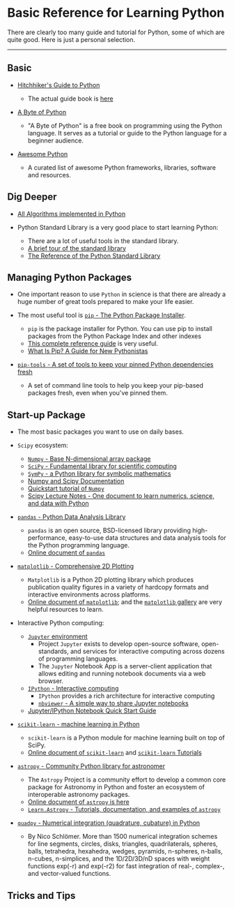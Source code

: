 # Basic Reference for Learning Python

 There are clearly too many guide and tutorial for Python, some of which are quite good. Here is just a personal selection.

----

## Basic

* [Hitchhiker's Guide to Python](https://github.com/realpython/python-guide)
    - The actual guide book is [here](docs.python-guide.org)

* [A Byte of Python](https://python.swaroopch.com/)
    - "A Byte of Python" is a free book on programming using the Python language. It serves as a tutorial or guide to the Python language for a beginner audience.

* [Awesome Python](https://github.com/vinta/awesome-python)
    - A curated list of awesome Python frameworks, libraries, software and resources.

## Dig Deeper

* [All Algorithms implemented in Python](https://github.com/TheAlgorithms/Python)

* Python Standard Library is a very good place to start learning Python:
    - There are a lot of useful tools in the standard library.
    - [A brief tour of the standard library](https://docs.python.org/3/tutorial/stdlib.html#operating-system-interface)
    - [The Reference of the Python Standard Library](https://docs.python.org/3/library/)

## Managing Python Packages

* One important reason to use `Python` in science is that there are already a huge number of great tools prepared to make your life easier.
* The most useful tool is [`pip` - The Python Package Installer](https://pip.pypa.io/en/stable/).
    - `pip` is the package installer for Python. You can use pip to install packages from the Python Package Index and other indexes
    - [This complete reference guide](https://pip.pypa.io/en/stable/reference/) is very useful.
    - [What Is Pip? A Guide for New Pythonistas](https://realpython.com/what-is-pip/)

* [`pip-tools` - A set of tools to keep your pinned Python dependencies fresh](https://github.com/jazzband/pip-tools)
    - A set of command line tools to help you keep your pip-based packages fresh, even when you've pinned them.

## Start-up Package

* The most basic packages you want to use on daily bases.

* `Scipy` ecosystem:
    * [`Numpy` - Base N-dimensional array package](https://www.numpy.org/)
    * [`SciPy` - Fundamental library for scientific computing](https://github.com/scipy/scipy/)
    * [`SymPy` - a Python library for symbolic mathematics](https://www.sympy.org/en/index.html)
    * [Numpy and Scipy Documentation](https://docs.scipy.org/doc/)
    * [Quickstart tutorial of `Numpy`](https://www.numpy.org/devdocs/user/quickstart.html)
    * [Scipy Lecture Notes - One document to learn numerics, science, and data with Python](https://scipy-lectures.org/)

* [`pandas` - Python Data Analysis Library](http://pandas.pydata.org/)
    - `pandas` is an open source, BSD-licensed library providing high-performance, easy-to-use data structures and data analysis tools for the Python programming language.
    - [Online document of `pandas`](http://pandas.pydata.org/pandas-docs/stable/)

* [`matplotlib` - Comprehensive 2D Plotting](https://docs.scipy.org/doc/)
    - `Matplotlib` is a Python 2D plotting library which produces publication quality figures in a variety of hardcopy formats and interactive environments across platforms.
    - [Online document of `matplotlib`](https://matplotlib.org/users/index.html); and the [`matplotlib` gallery](https://matplotlib.org/gallery/index.html) are very helpful resources to learn.

* Interactive Python computing:
    * [`Jupyter` environment](https://jupyter.org/)
        - Project `Jupyter` exists to develop open-source software, open-standards, and services for interactive computing across dozens of programming languages.
        - The `Jupyter` Notebook App is a server-client application that allows editing and running notebook documents via a web browser.
    * [`IPython` - Interactive computing](http://ipython.org/)
        - `IPython` provides a rich architecture for interactive computing
        - [`nbviewer` - A simple way to share Jupyter notebooks](https://nbviewer.jupyter.org/)
    * [Jupyter/IPython Notebook Quick Start Guide](https://jupyter-notebook-beginner-guide.readthedocs.io/en/latest/index.html)

* [`scikit-learn` - machine learning in Python](https://github.com/scikit-learn/scikit-learn)
    - `scikit-learn` is a Python module for machine learning built on top of SciPy.
    - [Online document of `scikit-learn`](https://scikit-learn.org/stable/user_guide.html) and [`scikit-learn` Tutorials](https://scikit-learn.org/stable/tutorial/index.html)

* [`astropy` - Community Python library for astronomer](https://www.astropy.org/)
    - The `Astropy` Project is a community effort to develop a common core package for Astronomy in Python and foster an ecosystem of interoperable astronomy packages.
    - [Online document of `astropy` is here](http://docs.astropy.org/en/stable/index.html)
    - [`Learn.Astropy` - Tutorials, documentation, and examples of `astropy`](http://learn.astropy.org/)


* [`quadpy` - Numerical integration (quadrature, cubature) in Python](https://github.com/nschloe/quadpy)
    - By Nico Schlömer. More than 1500 numerical integration schemes for line segments, circles, disks, triangles, quadrilaterals, spheres, balls, tetrahedra, hexahedra, wedges, pyramids, n-spheres, n-balls, n-cubes, n-simplices, and the 1D/2D/3D/nD spaces with weight functions exp(-r) and exp(-r2) for fast integration of real-, complex-, and vector-valued functions.

## Tricks and Tips